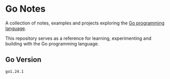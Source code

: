 # Go Notes

A collection of notes, examples and projects exploring the [Go programming language](https://go.dev/).

This repository serves as a reference for learning, experimenting and building with the Go programming language.

## Go Version

```
go1.24.1
```
